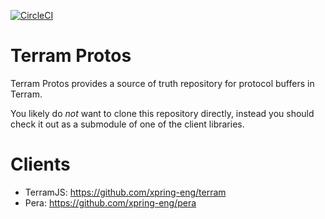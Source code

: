 [![CircleCI](https://circleci.com/gh/xpring-eng/terram-protos/tree/master.svg?style=svg&circle-token=0c0a6cd726bae3421cc9bbc52aa603946689b17e)](https://circleci.com/gh/xpring-eng/terram-protos/tree/master)
# Terram Protos

Terram Protos provides a source of truth repository for protocol buffers in Terram.  

You likely do *not* want to clone this repository directly, instead you should check it out as a submodule of one of the client libraries. 

# Clients

- TerramJS: https://github.com/xpring-eng/terram
- Pera: https://github.com/xpring-eng/pera
